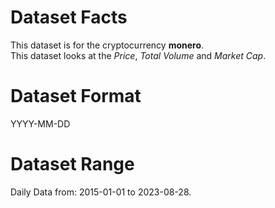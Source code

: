 # Dataset Facts

This dataset is for the cryptocurrency **monero**.    
This dataset looks at the _Price_, _Total Volume_ and _Market Cap_.   

# Dataset Format  

YYYY-MM-DD    

# Dataset Range    

Daily Data from: 2015-01-01 to 2023-08-28.    
 